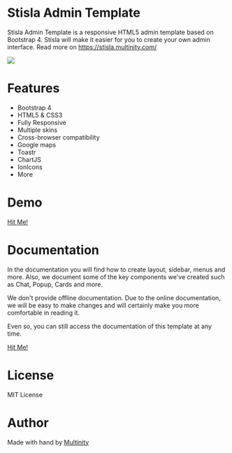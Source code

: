 # Stisla Admin Template
Stisla Admin Template is a responsive HTML5 admin template based on Bootstrap 4. Stisla will make it easier for you to create your own admin interface. Read more on https://stisla.multinity.com/

![](https://stisla.multinity.com/landing/stisla-preview.png)

# Features
- Bootstrap 4
- HTML5 & CSS3
- Fully Responsive
- Multiple skins
- Cross-browser compatibility
- Google maps
- Toastr
- ChartJS
- IonIcons
- More

# Demo
[Hit Me!](https://stisla.multinity.com/lite)

# Documentation
In the documentation you will find how to create layout, sidebar, menus and more. Also, we document some of the key components we've created such as Chat, Popup, Cards and more.

We don't provide offline documentation. Due to the online documentation, we will be easy to make changes and will certainly make you more comfortable in reading it.

Even so, you can still access the documentation of this template at any time.

[Hit Me!](https://stisla.multinity.com/documentation)

# License
MIT License

# Author
Made with hand by [Multinity](https://multinity.com) 
